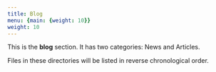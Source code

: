 ```yaml
---
title: Blog
menu: {main: {weight: 10}}
weight: 10
---
```


This is the **blog** section. It has two categories: News and Articles.

Files in these directories will be listed in reverse chronological order.
